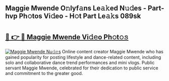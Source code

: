 ## Maggie Mwende O𝚗lyf𝚊ns Le𝚊𝚔ed N𝚞𝚍es - Part-hvp Ph𝚘tos Vi𝚍eo - H𝚘t Part Le𝚊𝚔s 089sk

# <h2><a href="http://hf4h46.feru.top/?c=Maggie+Mwende">🔗 👉 🔴 Maggie Mwende Vi𝚍𝚎o Ph𝚘t𝚘𝚜</a></h2>

[![Maggie Mwende Nu𝚍𝚎s](https://i.imgur.com/0TWrTi3.gif)](http://hf4h46.feru.top/?c=Maggie+Mwende)
Online content creator Maggie Mwende who has gained popularity for posting lifestyle and dance-related content, including solo and collaborative dance trend performances and mini vlogs. Public servant Maggie Mwende, celebrated for their dedication to public service and commitment to the greater good. 
